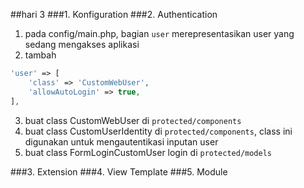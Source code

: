 ##hari 3
###1. Konfiguration
###2. Authentication
1. pada config/main.php, bagian `user` merepresentasikan user yang sedang mengakses aplikasi
2. tambah
```php
'user' => [
    'class' => 'CustomWebUser',
    'allowAutoLogin' => true,
],
```
3. buat class CustomWebUser di `protected/components`
4. buat class CustomUserIdentity di `protected/components`, class ini digunakan untuk mengautentikasi inputan user
5. buat class FormLoginCustomUser login di `protected/models`

###3. Extension
###4. View Template
###5. Module
